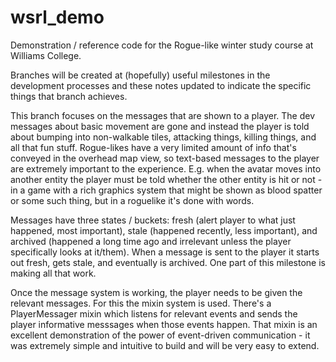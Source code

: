 # wsrl_demo
Demonstration / reference code for the Rogue-like winter study course at Williams College.

Branches will be created at (hopefully) useful milestones in the development processes and these notes updated to indicate the specific things that branch achieves.

This branch focuses on the messages that are shown to a player. The dev messages about basic movement are gone and instead the player is told about bumping into non-walkable tiles, attacking things, killing things, and all that fun stuff. Rogue-likes have a very limited amount of info that's conveyed in the overhead map view, so text-based messages to the player are extremely important to the experience. E.g. when the avatar moves into another entity the player must be told whether the other entity is hit or not - in a game with a rich graphics system that might be shown as blood spatter or some such thing, but in a roguelike it's done with words. 

Messages have three states / buckets: fresh (alert player to what just happened, most important), stale (happened recently, less important), and archived (happened a long time ago and irrelevant unless the player specifically looks at it/them). When a message is sent to the player it starts out fresh, gets stale, and eventually is archived. One part of this milestone is making all that work.

Once the message system is working, the player needs to be given the relevant messages. For this the mixin system is used. There's a PlayerMessager mixin which listens for relevant events and sends the player informative messsages when those events happen. That mixin is an excellent demonstration of the power of event-driven communication - it was extremely simple and intuitive to build and will be very easy to extend.
